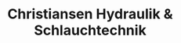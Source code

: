 ---
title: "Christiansen Hydraulik & Schlauchtechnik"
url: /neufeld/christiansen-hydraulik-und-schlauchtechnik/
shop: Baustoffe
---